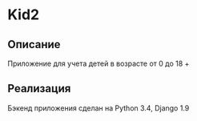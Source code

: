 Kid2
=====

Описание
--------

Приложение для учета детей в возрасте от 0 до 18 +


Реализация
----------
Бэкенд приложения сделан на Python 3.4, Djangо 1.9
